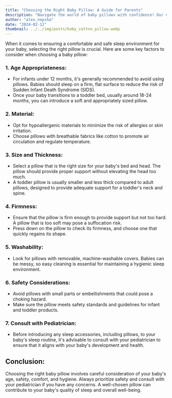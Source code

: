 ```yaml
---
title: "Choosing the Right Baby Pillow: A Guide for Parents"
description: "Navigate the world of baby pillows with confidence! Our comprehensive guide for parents is packed with essential tips and insights to help you choose the perfect pillow for your little one."
author: "alex_nepsha"
date: "2024-02-12"
thumbnail: ../../img/posts/baby_cotton_pillow.webp
---
```


When it comes to ensuring a comfortable and safe sleep environment for your baby, selecting the right pillow is crucial. Here are some key factors to consider when choosing a baby pillow:

### 1. **Age Appropriateness:**

- For infants under 12 months, it's generally recommended to avoid using pillows. Babies should sleep on a firm, flat surface to reduce the risk of Sudden Infant Death Syndrome (SIDS).
- Once your baby transitions to a toddler bed, usually around 18-24 months, you can introduce a soft and appropriately sized pillow.

### 2. **Material:**

- Opt for hypoallergenic materials to minimize the risk of allergies or skin irritation.
- Choose pillows with breathable fabrics like cotton to promote air circulation and regulate temperature.

### 3. **Size and Thickness:**

- Select a pillow that is the right size for your baby's bed and head. The pillow should provide proper support without elevating the head too much.
- A toddler pillow is usually smaller and less thick compared to adult pillows, designed to provide adequate support for a toddler's neck and spine.

### 4. **Firmness:**

- Ensure that the pillow is firm enough to provide support but not too hard. A pillow that is too soft may pose a suffocation risk.
- Press down on the pillow to check its firmness, and choose one that quickly regains its shape.

### 5. **Washability:**

- Look for pillows with removable, machine-washable covers. Babies can be messy, so easy cleaning is essential for maintaining a hygienic sleep environment.

### 6. **Safety Considerations:**

- Avoid pillows with small parts or embellishments that could pose a choking hazard.
- Make sure the pillow meets safety standards and guidelines for infant and toddler products.

### 7. **Consult with Pediatrician:**

- Before introducing any sleep accessories, including pillows, to your baby's sleep routine, it's advisable to consult with your pediatrician to ensure that it aligns with your baby's development and health.

## Conclusion:

Choosing the right baby pillow involves careful consideration of your baby's age, safety, comfort, and hygiene. Always prioritize safety and consult with your pediatrician if you have any concerns. A well-chosen pillow can contribute to your baby's quality of sleep and overall well-being.

